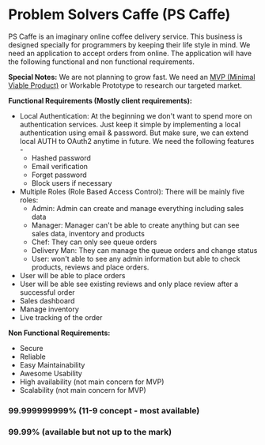 # Problem Solvers Caffe (PS Caffe)

PS Caffe is an imaginary online coffee delivery service. This business is designed specially for programmers by keeping their life style in mind. We need an application to accept orders from online. The application will have the following functional and non functional requirements.

**Special Notes:** We are not planning to grow fast. We need an [MVP (Minimal Viable Product)](https://en.wikipedia.org/wiki/Minimum_viable_product) or Workable Prototype to research our targeted market.

**Functional Requirements (Mostly client requirements):**

- Local Authentication:
  At the beginning we don't want to spend more on authentication services. Just keep it simple by implementing a local authentication using email & password. But make sure, we can extend local AUTH to OAuth2 anytime in future. We need the following features -
  - Hashed password
  - Email verification
  - Forget password
  - Block users if necessary
- Multiple Roles (Role Based Access Control):
  There will be mainly five roles:
  - Admin: Admin can create and manage everything including sales data
  - Manager: Manager can't be able to create anything but can see sales data, inventory and products
  - Chef: They can only see queue orders
  - Delivery Man: They can manage the queue orders and change status
  - User: won't able to see any admin information but able to check products, reviews and place orders.
- User will be able to place orders
- User will be able see existing reviews and only place review after a successful order
- Sales dashboard
- Manage inventory
- Live tracking of the order

**Non Functional Requirements:**

- Secure
- Reliable
- Easy Maintainability
- Awesome Usability
- High availability (not main concern for MVP)
- Scalability (not main concern for MVP)

### 99.999999999% **(11-9 concept - most available)**

### 99.99% **(available but not up to the mark)**
